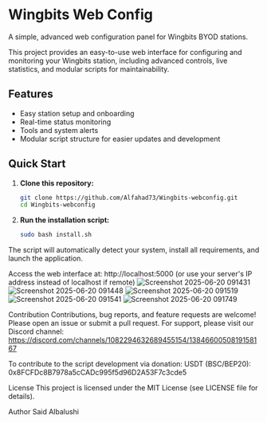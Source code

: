 # Wingbits Web Config

A simple, advanced web configuration panel for Wingbits BYOD stations.

This project provides an easy-to-use web interface for configuring and monitoring your Wingbits station, including advanced controls, live statistics, and modular scripts for maintainability.

## Features

- Easy station setup and onboarding
- Real-time status monitoring
- Tools and system alerts
- Modular script structure for easier updates and development

## Quick Start

1. **Clone this repository:**
   ```bash
   git clone https://github.com/Alfahad73/Wingbits-webconfig.git
   cd Wingbits-webconfig

2. **Run the installation script:**
   ```bash
   sudo bash install.sh
   
The script will automatically detect your system, install all requirements, and launch the application.

Access the web interface at: http://localhost:5000
(or use your server's IP address instead of localhost if remote)
![Screenshot 2025-06-20 091431](https://github.com/user-attachments/assets/f727426a-118d-41e2-9fff-777f790507be)
![Screenshot 2025-06-20 091448](https://github.com/user-attachments/assets/29af30a3-bb71-4cf5-b45e-a822657c2a55)
![Screenshot 2025-06-20 091519](https://github.com/user-attachments/assets/cff1cafd-d9f0-49fd-b09f-276163f6dc2a)
![Screenshot 2025-06-20 091541](https://github.com/user-attachments/assets/06d70911-e53a-4d4f-9f43-bb9c9c8421ed)
![Screenshot 2025-06-20 091749](https://github.com/user-attachments/assets/990e518a-d3b7-4c6a-8b71-01ff50d4cf80)



Contribution
Contributions, bug reports, and feature requests are welcome!
Please open an issue or submit a pull request.
For support, please visit our Discord channel:
https://discord.com/channels/1082294632689455154/1384660050819158167

To contribute to the script development via donation:
USDT (BSC/BEP20): 0x8FCFDc8B7978a5cCADc995f5d96D2A53F7c3cde5


License
This project is licensed under the MIT License (see LICENSE file for details).

Author
Said Albalushi
